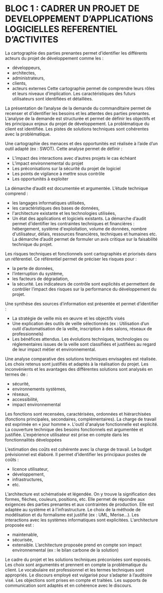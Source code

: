 # BLOC 1 : CADRER UN PROJET DE DEVELOPPEMENT D’APPLICATIONS LOGICIELLES REFERENTIEL D’ACTIVITES 

La cartographie des parties prenantes permet d’identifier les différents acteurs du projet de développement comme les : 
 - développeurs, 
 - architectes, 
 - administrateurs, 
 - clients, 
 - acteurs externes
 Cette cartographie permet de comprendre leurs rôles et leurs niveaux d’implication. Les caractéristiques des futurs utilisateurs sont identifiées et détaillées.

La présentation de l’analyse de la demande du commanditaire permet de recenser et d’identifier les besoins et les attentes des parties prenantes. L’analyse de la demande est structurée et permet de définir les objectifs et les principaux enjeux du projet de développement. La problématique du client est identifiée. Les pistes de solutions techniques sont cohérentes avec la problématique.

Une cartographie des menaces et des opportunités est réalisée à l’aide d’un outil adapté (ex : SWOT). Cette analyse permet de définir : 
 - L’impact des interactions avec d’autres projets le cas échéant 
 - L’impact environnemental du projet 
 - Les préconisations sur la sécurité du projet de logiciel 
 - Les points de vigilance à mettre sous contrôle 
 - Les opportunités à exploiter

La démarche d’audit est documentée et argumentée. L’étude technique comprend :
 - les langages informatiques utilisées, 
 - les caractéristiques des bases de données, 
 - l'architecture existante et les technologies utilisées, 
 - Un état des applications et logiciels 
 existants.
 La démarche d’audit permet d’identifier les contraintes techniques et financières : 
 hébergement, système d'exploitation, volume 
 de données, nombre d'utilisateur, délais, 
 ressources financières, techniques et humaines
 etc.
 La démarche d’audit permet de formuler un avis critique sur la faisabilité technique du projet.

Les risques techniques et fonctionnels sont 
 cartographiés et priorisés dans un référentiel.
 Ce référentiel permet de préciser les risques 
 pour :
 - la perte de données,
 - l’interruption du système, 
 - les facteurs de dégradation, 
 - la sécurité.
 Les indicateurs de contrôle sont explicités et permettent de contrôler l’impact des risques sur la performance du développement du projet.

Une synthèse des sources d’information est présentée et permet d’identifier :
 - La stratégie de veille mis en œuvre et les objectifs visés
 - Une explication des outils de veille 
 sélectionnés (ex : Utilisation d’un outil d’automatisation de la veille, inscription à des salons, réseaux de professionnels)
 - Les bénéfices attendus.
 Les évolutions techniques, technologies ou réglementaires issues de la veille sont classifiées et justifiées au regard de leur impact métier et environnemental.

Une analyse comparative des solutions techniques envisagées est réalisée.
Les choix retenus sont justifiés et adaptés à la réalisation du projet.
Les inconvénients et les avantages des différentes solutions sont analysés en termes de :
 - sécurité, 
 - environnements systèmes, 
 - réseaux,
 - accessibilité,
 - impact environnemental

Les fonctions sont recensées, caractérisées, ordonnées et hiérarchisées (fonctions principales, secondaires, complémentaires).
La charge de travail est exprimée en « jour homme ». 
L'outil d'analyse fonctionnelle est explicité.
La couverture technique des besoins fonctionnels est argumentée et justifiée.
L'expérience utilisateur est prise en compte dans les fonctionnalités développées

L’estimation des coûts est cohérente avec la charge de travail.
 Le budget prévisionnel est élaboré. 
 Il permet d’identifier les principaux postes de coûts : 
 - licence utilisateur, 
 - développement, 
 - infrastructures, 
 - etc.

L’architecture est schématisée et légendée. On y trouve la signification des formes, flèches, couleurs, positions, etc.
 Elle permet de répondre aux exigences des parties prenantes et aux contraintes de production. Elle est adaptée au système et à 
 l'infrastructure.
 Le choix de la méthode de modélisation et du formalisme est justifié (ex : UML, Merise...).
 Les interactions avec les systèmes informatiques sont explicitées.
 L'architecture proposée est :
 - maintenable, 
 - sécurisée,
 - extensible.
 L’architecture proposée prend en compte son impact environnemental (ex : le bilan carbone de la solution)

Le cadre du projet et les solutions techniques préconisées sont exposés.
Les choix sont argumentés et prennent en compte la problématique du client.
Le vocabulaire est professionnel et les termes techniques sont appropriés.
Le discours employé est vulgarisé pour s’adapter à l’auditoire visé. 
Les objections sont prises en compte et traitées. 
Les supports de communication sont adaptés et en cohérence avec le discours.
